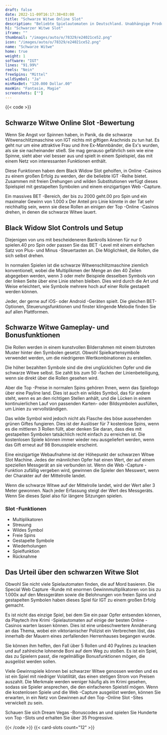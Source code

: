 ```yaml
---
draft: false
date: 2022-11-09T16:17:38+03:00
title: "Schwarze Witwe Online Slot"
description: "Beliebte Spielautomaten in Deutschland. Unabhängige Produktbewertungen und exklusive Anmeldeangebote. Jetzt spielen!"
h1: "Schwarzer Witwe Slot"
iframe: ""
thumbnail: "/images/auto/o/78329/e24021ce52.png"
icon: "/images/auto/o/78329/e24021ce52.png"
name: "Schwarze Witwe"
home: true
weight: 1
software: "IGT"
lines: "91.99%"
reels: "Nein"
freeSpins: "Mittel"
wildSymbol: "Ja"
minMaxBet: "120.000 Dollar.00"
maxWin: "Fantasie, Magie"
screenshots: [""]
---
```


{{< code >}}<h2>Schwarze Witwe Online Slot -Bewertung</h2><p>Wenn Sie Angst vor Spinnen haben, in Panik, da die schwarze Witwenschlitzmaschine von IGT nichts mit giftigen Arachnids zu tun hat. Es geht nur um eine attraktive Frau und ihre Ex-Mannbänder, die Ex's wurden, als sie sie nacheinander stieß. Sie mag genauso gefährlich sein wie eine Spinne, sieht aber viel besser aus und spielt in einem Spielspiel, das mit einem Netz von interessanten Funktionen enthält.</p><p>Diese Funktionen haben dem Black Widow Slot geholfen, in Online -Casinos zu einem großen Erfolg zu werden, der die beliebte IGT -Reihe bietet. Zusammen mit freien Drehungen und wilden Substitutionen verfügt dieses Spielspiel mit gestapelten Symbolen und einem einzigartigen Web -Capture.</p><p>Ein massives BET -Bereich, der bis zu 2000 geht.00 pro Spin und ein maximaler Gewinn von 1.000 x Der Anteil pro Linie könnte in der Tat sehr reichhaltig sein, wenn sie diese Rollen an einigen der Top -Online -Casinos drehen, in denen die schwarze Witwe lauert.</p><h2>Black Widow Slot Controls und Setup</h2><p>Diejenigen von uns mit bescheideneren Bankrolls können für nur 0 spielen.40 pro Spin oder passen Sie das BET -Level mit einem einfachen Satz von Plus- und Minus -Steuertasten an. Die Möglichkeit, die Rollen, die sich selbst drehen.</p><p>In normalen Spielen ist die schwarze Witwenschlitzmaschine ziemlich konventionell, wobei die Multiplikmen der Menge an den 40 Zeilen abgegeben werden, wenn 3 oder mehr Beispiele desselben Symbols von der linken Seite über eine Linie stehen bleiben. Dies wird durch die Art und Weise erleichtert, wie Symbole mehrere hoch auf einer Rolle gestapelt werden können.</p><p>Jeder, der gerne auf iOS- oder Android -Geräten spielt. Die gleichen BET-Optionen, Steuerungsfunktionen und finster klingende Melodie finden Sie auf allen Plattformen.</p><h2>Schwarze Witwe Gameplay- und Bonusfunktionen</h2><p>Die Rollen werden in einem kunstvollen Bilderrahmen mit einem blutroten Muster hinter den Symbolen gesetzt. Obwohl Spielkartensymbole verwendet werden, um die niedrigeren Wertkombinationen zu erstellen.</p><p>Die höher bezahlten Symbole sind die drei unglücklichen Opfer und die schwarze Witwe selbst. Sie zahlt bis zum 50 -fachen der Linienbeteiligung, wenn sie direkt über die Rollen gesehen wird.</p><p>Aber die Top -Preise in normalen Spins gehören Ihnen, wenn das Spiellogo über eine Payline land. Dies ist auch ein wildes Symbol, das für andere steht, wenn es an den richtigen Stellen anhält, und die Lücken in einem kontinuierlichen Lauf von passenden Karten- oder Bildsymbolen ausfüllen, um Linien zu vervollständigen.</p><p>Das wilde Symbol wird jedoch nicht als Flasche des böse aussehenden grünen Giftes fungieren. Dies ist der Auslöser für 7 kostenlose Spins, wenn es die mittleren 3 Rollen füllt, aber denken Sie daran, dass dies mit gestapelten Symbolen tatsächlich recht einfach zu erreichen ist. Die kostenlosen Spiele können immer wieder neu ausgeliefert werden, wenn das Gift erneut auf 98 Bonusspiele erscheint.</p><p>Eine einzigartige Webaufnahme ist der Höhepunkt der schwarzen Witwe Slot Machine. Jedes der männlichen Opfer hat einen Wert, der auf einem speziellen Messgerät an sie verbunden ist. Wenn die Web -Capture -Funktion zufällig vergeben wird, gewinnen die Spieler den Messwert, wenn der Charakter auf der Mittelrolle landet.</p><p>Wenn die schwarze Witwe auf der Mittelrolle landet, wird der Wert aller 3 Meter gewonnen. Nach jeder Erfassung steigt der Wert des Messgeräts. Wenn Sie dieses Spiel also für längere Sitzungen spielen.</p><h3>
Slot -Funktionen</h3><ul>
<li></span>
Multiplikatoren</li>
<li></span>
Streuung</li>
<li></span>
Wildes Symbol</li>
<li></span>
Freie Spins</li>
<li></span>
Gestapelte Symbole</li>
<li></span>
Wiederholungen</li>
<li></span>
Spielfunktion</li>
<li></span>
Rücknahme</li></ul><h2>Das Urteil über den schwarzen Witwe Slot</h2><p>Obwohl Sie nicht viele Spielautomaten finden, die auf Mord basieren. Die Special Web Capture -Runde mit enormen Gewinnmultiplikatoren von bis zu 1.000x auf den Messgeräten sowie die Belohnungen von freien Spins und gestapelten Symbolen haben dieses Spiel für IGT zu einem großen Erfolg gemacht.</p><p>Es ist nicht das einzige Spiel, bei dem Sie ein paar Opfer entsenden können, da Playtech ihre Krimi -Spielautomaten auf einige der besten Online -Casinos warten lassen können. Dies ist eine unbeschwertere Annäherung an das Thema, wobei ein viktorianischer Polizist ein Verbrechen löst, das innerhalb der Mauern eines zerfallenden Herrenhauses begangen wurde.</p><p>Sie können ihm helfen, den Fall über 5 Rollen und 40 Paylines zu knacken und auf zahlreiche lohnende Boni auf dem Weg zu stoßen. Es ist ein Spiel, das zu Spielern passt, die regelmäßige Bonusfunktionen mögen, die ausgelöst werden sollen.</p><p>Viele Gewinnspiele können bei schwarzer Witwe genossen werden und es ist ein Spiel mit niedriger Volatilität, das einen stetigen Strom von Preisen auszahlt. Die Merkmale werden weniger häufig als im Krimi gesehen, sodass sie Spieler ansprechen, die den einfacheren Spielstil mögen. Wenn die kostenlosen Spiele und die Web -Capture ausgelöst werden, können Sie erwarten, in ein Netz von Gewinnen auf den Top -Online Slot -Sites verwickelt zu sein.</p><p>
Schauen Sie sich Dream Vegas -Bonuscodes an und spielen Sie Hunderte von Top -Slots und erhalten Sie über 35 Progressive.</p>{{< /code >}}
 {{< card-slots count="12" >}}
